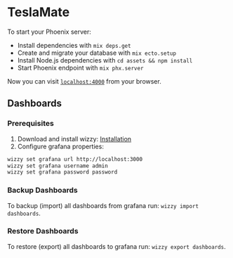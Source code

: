 # TeslaMate

To start your Phoenix server:

- Install dependencies with `mix deps.get`
- Create and migrate your database with `mix ecto.setup`
- Install Node.js dependencies with `cd assets && npm install`
- Start Phoenix endpoint with `mix phx.server`

Now you can visit [`localhost:4000`](http://localhost:4000) from your browser.

## Dashboards

### Prerequisites

1. Download and install wizzy: [Installation](https://utkarshcmu.github.io/wizzy-site/home/getting-started/)
2. Configure grafana properties:

```bash
wizzy set grafana url http://localhost:3000
wizzy set grafana username admin
wizzy set grafana password password
```

### Backup Dashboards

To backup (import) all dashboards from grafana run: `wizzy import dashboards`.

### Restore Dashboards

To restore (export) all dashboards to grafana run: `wizzy export dashboards`.
